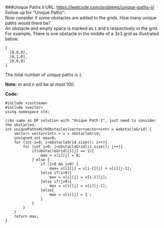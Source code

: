 ###Unique Paths II
URL: https://leetcode.com/problems/unique-paths-ii/</br>
Follow up for "Unique Paths":</br>
Now consider if some obstacles are added to the grids. How many unique paths would there be?</br>
An obstacle and empty space is marked as `1` and `0` respectively in the grid.</br>
For example,
There is one obstacle in the middle of a 3x3 grid as illustrated below.

	[
	  [0,0,0],
	  [0,1,0],
	  [0,0,0]
	]

The total number of unique paths is `2`.

__Note:__ _m_ and _n_ will be at most 100.

__Code:__

	#include <iostream>
	#include <vector>
	using namespace std;

	//As same as DP solution with "Unique Path I", just need to consider the obstacles.
	int uniquePathsWithObstacles(vector<vector<int> > &obstacleGrid) {
	    vector< vector<int> > v = obstacleGrid;
	    unsigned int max=0;
	    for (int i=0; i<obstacleGrid.size(); i++){
	        for (int j=0; j<obstacleGrid[i].size(); j++){
	            if(obstacleGrid[i][j] == 1){
	                max = v[i][j] = 0;
	            } else {
	                if (i>0 && j>0) {
	                    max= v[i][j] = v[i-1][j] + v[i][j-1];
	                }else if(i>0){
	                    max = v[i][j] = v[i-1][j];
	                }else if(j>0){
	                    max = v[i][j] = v[i][j-1];
	                }else{
	                    max = v[i][j] = 1 ;
	                }
	            }
	        }
	    }
	    return max;
	}